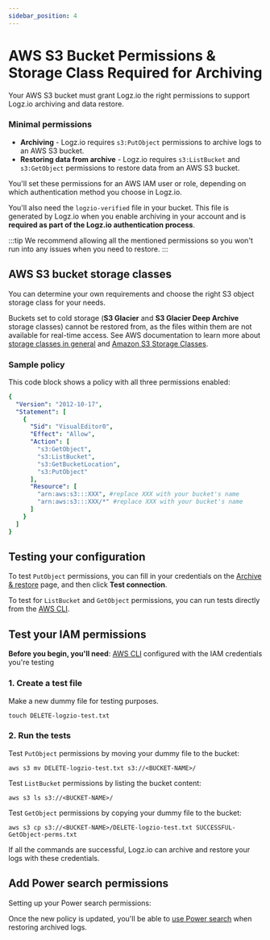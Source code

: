 ```yaml
---
sidebar_position: 4
---
```



# AWS S3 Bucket Permissions & Storage Class Required for Archiving



Your AWS S3 bucket must grant Logz.io the right permissions to support Logz.io archiving and data restore.



### Minimal permissions

* **Archiving** - Logz.io requires `s3:PutObject` permissions to archive logs to an AWS S3 bucket.
* **Restoring data from archive** - Logz.io requires `s3:ListBucket` and `s3:GetObject` permissions to restore data from an AWS S3 bucket.


You'll set these permissions for an AWS IAM user or role,
depending on which authentication method you choose in Logz.io.

You'll also need the `logzio-verified` file in your bucket. This file is generated by Logz.io when you enable archiving in your account and is **required as part of the Logz.io authentication process**.

:::tip
We recommend allowing all the mentioned permissions
so you won't run into any issues when you need to restore.
:::

## AWS S3 bucket storage classes

You can determine your own requirements
and choose the right S3 object storage class for your needs.

Buckets set to cold storage (**S3 Glacier** and **S3 Glacier Deep Archive** storage classes) cannot be restored from, as the files within them are not available for real-time access. See AWS documentation to learn more about [storage classes in general](https://docs.aws.amazon.com/AmazonS3/latest/dev/storage-class-intro.html)
and [Amazon S3 Storage Classes](https://aws.amazon.com/s3/storage-classes/).

### Sample policy

This code block shows a policy with all three permissions enabled:

```yaml
{
  "Version": "2012-10-17",
  "Statement": [
    {
      "Sid": "VisualEditor0",
      "Effect": "Allow",
      "Action": [
        "s3:GetObject",
        "s3:ListBucket",
        "s3:GetBucketLocation",
        "s3:PutObject"
      ],
      "Resource": [
        "arn:aws:s3:::XXX", #replace XXX with your bucket's name
        "arn:aws:s3:::XXX/*" #replace XXX with your bucket's name
      ]
    }
  ]
}
```

## Testing your configuration

To test `PutObject` permissions,
you can fill in your credentials on the
[Archive & restore](https://app.logz.io/#/dashboard/tools/archive-and-restore) page,
and then click **Test connection**.

To test for `ListBucket` and `GetObject` permissions,
you can run tests directly from the [AWS CLI](https://docs.aws.amazon.com/cli/latest/userguide/cli-chap-install.html).

## Test your IAM permissions

**Before you begin, you'll need**:
[AWS CLI](https://docs.aws.amazon.com/cli/latest/userguide/cli-chap-install.html)
configured with the IAM credentials you're testing


### 1. Create a test file

Make a new dummy file for testing purposes.

```shell
touch DELETE-logzio-test.txt
```

### 2. Run the tests

Test `PutObject` permissions by moving your dummy file to the bucket:

```shell
aws s3 mv DELETE-logzio-test.txt s3://<BUCKET-NAME>/
```

Test `ListBucket` permissions by listing the bucket content:

```shell
aws s3 ls s3://<BUCKET-NAME>/
```

Test `GetObject` permissions by copying your dummy file to the bucket:

```shell
aws s3 cp s3://<BUCKET-NAME>/DELETE-logzio-test.txt SUCCESSFUL-GetObject-perms.txt
```

If all the commands are successful,
Logz.io can archive and restore your logs with these credentials.


## Add Power search permissions

Setting up your Power search permissions:


Once the new policy is updated, you'll be able to [use Power search](/user-guide/archive-and-restore/restore-archived-logs.html#apply-power-search) when restoring archived logs. 
